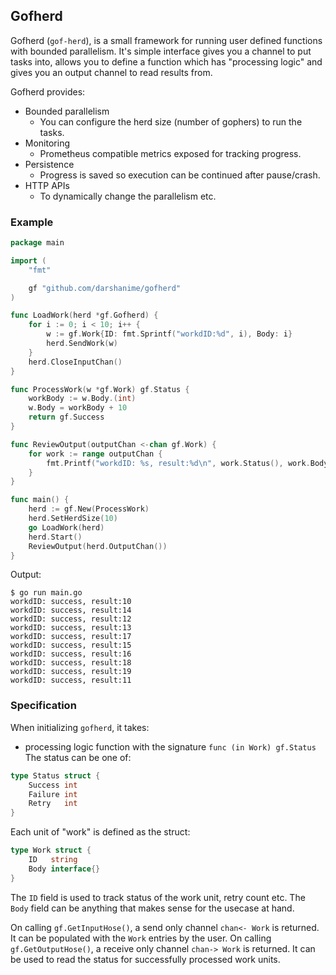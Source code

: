 ## Gofherd

Gofherd (`gof-herd`), is a small framework for running user defined functions with bounded parallelism. It's simple interface gives you a channel to put tasks into, allows you to define a function which has "processing logic" and gives you an output channel to read results from.


Gofherd provides:
- Bounded parallelism
  - You can configure the herd size (number of gophers) to run the tasks.
- Monitoring
  - Prometheus compatible metrics exposed for tracking progress.
- Persistence
  - Progress is saved so execution can be continued after pause/crash.
- HTTP APIs
  - To dynamically change the parallelism etc.

### Example

```go
package main

import (
	"fmt"

	gf "github.com/darshanime/gofherd"
)

func LoadWork(herd *gf.Gofherd) {
	for i := 0; i < 10; i++ {
		w := gf.Work{ID: fmt.Sprintf("workdID:%d", i), Body: i}
		herd.SendWork(w)
	}
	herd.CloseInputChan()
}

func ProcessWork(w *gf.Work) gf.Status {
	workBody := w.Body.(int)
	w.Body = workBody + 10
	return gf.Success
}

func ReviewOutput(outputChan <-chan gf.Work) {
	for work := range outputChan {
		fmt.Printf("workdID: %s, result:%d\n", work.Status(), work.Body)
	}
}

func main() {
	herd := gf.New(ProcessWork)
	herd.SetHerdSize(10)
	go LoadWork(herd)
	herd.Start()
	ReviewOutput(herd.OutputChan())
}
```

Output:

```
$ go run main.go
workdID: success, result:10
workdID: success, result:14
workdID: success, result:12
workdID: success, result:13
workdID: success, result:17
workdID: success, result:15
workdID: success, result:16
workdID: success, result:18
workdID: success, result:19
workdID: success, result:11
```



### Specification

When initializing `gofherd`, it takes:

- processing logic function with the signature `func (in Work) gf.Status`
The status can be one of:
```go
type Status struct {
    Success int
    Failure int
    Retry   int
}
```

Each unit of "work" is defined as the struct:

```go
type Work struct {
    ID   string
    Body interface{}
}
```

The `ID` field is used to track status of the work unit, retry count etc.
The `Body` field can be anything that makes sense for the usecase at hand.

On calling `gf.GetInputHose()`, a send only channel `chan<- Work` is returned. It can be populated with the `Work` entries by the user.
On calling `gf.GetOutputHose()`, a receive only channel `chan-> Work` is returned. It can be used to read the status for successfully processed work units.
